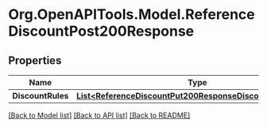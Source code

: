 # Org.OpenAPITools.Model.ReferenceDiscountPost200Response

## Properties

Name | Type | Description | Notes
------------ | ------------- | ------------- | -------------
**DiscountRules** | [**List&lt;ReferenceDiscountPut200ResponseDiscountRulesInner&gt;**](ReferenceDiscountPut200ResponseDiscountRulesInner.md) |  | [optional] 

[[Back to Model list]](../README.md#documentation-for-models) [[Back to API list]](../README.md#documentation-for-api-endpoints) [[Back to README]](../README.md)

